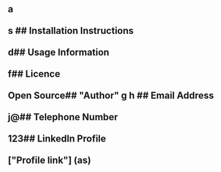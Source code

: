 ## a <br/><br/>  s  ## Installation Instructions <br /><br /> d## Usage Information <br /><br /> f## Licence <br /><br /> Open Source## "Author"  g h  ## Email Address <br /><br /> j@## Telephone Number <br /><br /> 123## LinkedIn Profile <br /><br /> ["Profile link"] (as)